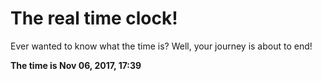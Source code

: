 # The real time clock!

Ever wanted to know what the time is? Well, your journey is about to end!

**The time is Nov 06, 2017, 17:39**